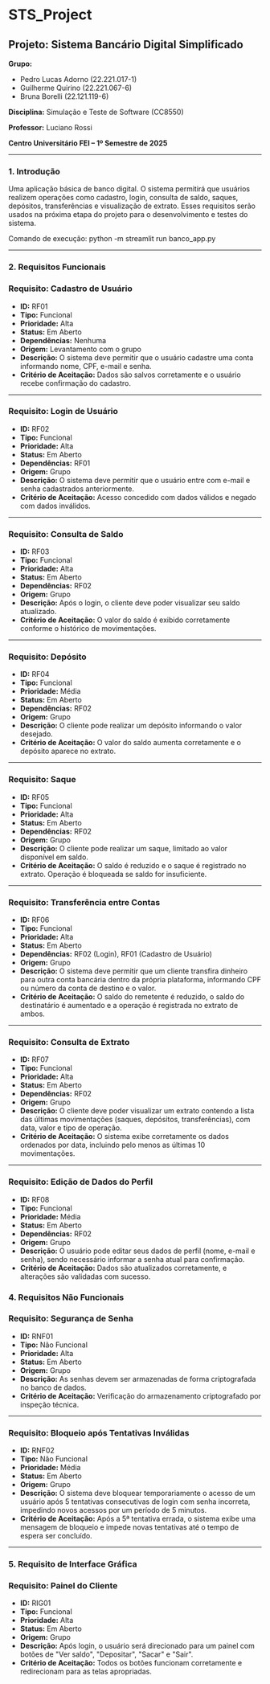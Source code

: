 # STS_Project
 ## **Projeto: Sistema Bancário Digital Simplificado**

**Grupo:** 

- Pedro Lucas Adorno (22.221.017-1)
- Guilherme Quirino (22.221.067-6)
- Bruna Borelli (22.121.119-6)

**Disciplina:** Simulação e Teste de Software (CC8550)

**Professor:** Luciano Rossi

**Centro Universitário FEI – 1º Semestre de 2025**

---

### **1. Introdução**

Uma aplicação básica de banco digital. O sistema permitirá que usuários realizem operações como cadastro, login, consulta de saldo, saques, depósitos, transferências e visualização de extrato. Esses requisitos serão usados na próxima etapa do projeto para o desenvolvimento e testes do sistema.



Comando de execução: python -m streamlit run banco_app.py

---

### **2. Requisitos Funcionais**

### **Requisito: Cadastro de Usuário**

- **ID:** RF01
- **Tipo:** Funcional
- **Prioridade:** Alta
- **Status:** Em Aberto
- **Dependências:** Nenhuma
- **Origem:** Levantamento com o grupo
- **Descrição:** O sistema deve permitir que o usuário cadastre uma conta informando nome, CPF, e-mail e senha.
- **Critério de Aceitação:** Dados são salvos corretamente e o usuário recebe confirmação do cadastro.

---

### **Requisito: Login de Usuário**

- **ID:** RF02
- **Tipo:** Funcional
- **Prioridade:** Alta
- **Status:** Em Aberto
- **Dependências:** RF01
- **Origem:** Grupo
- **Descrição:** O sistema deve permitir que o usuário entre com e-mail e senha cadastrados anteriormente.
- **Critério de Aceitação:** Acesso concedido com dados válidos e negado com dados inválidos.

---

### **Requisito: Consulta de Saldo**

- **ID:** RF03
- **Tipo:** Funcional
- **Prioridade:** Alta
- **Status:** Em Aberto
- **Dependências:** RF02
- **Origem:** Grupo
- **Descrição:** Após o login, o cliente deve poder visualizar seu saldo atualizado.
- **Critério de Aceitação:** O valor do saldo é exibido corretamente conforme o histórico de movimentações.

---

### **Requisito: Depósito**

- **ID:** RF04
- **Tipo:** Funcional
- **Prioridade:** Média
- **Status:** Em Aberto
- **Dependências:** RF02
- **Origem:** Grupo
- **Descrição:** O cliente pode realizar um depósito informando o valor desejado.
- **Critério de Aceitação:** O valor do saldo aumenta corretamente e o depósito aparece no extrato.

---

### **Requisito: Saque**

- **ID:** RF05
- **Tipo:** Funcional
- **Prioridade:** Alta
- **Status:** Em Aberto
- **Dependências:** RF02
- **Origem:** Grupo
- **Descrição:** O cliente pode realizar um saque, limitado ao valor disponível em saldo.
- **Critério de Aceitação:** O saldo é reduzido e o saque é registrado no extrato. Operação é bloqueada se saldo for insuficiente.

---

### **Requisito: Transferência entre Contas**

- **ID:** RF06
- **Tipo:** Funcional
- **Prioridade:** Alta
- **Status:** Em Aberto
- **Dependências:** RF02 (Login), RF01 (Cadastro de Usuário)
- **Origem:** Grupo
- **Descrição:** O sistema deve permitir que um cliente transfira dinheiro para outra conta bancária dentro da própria plataforma, informando CPF ou número da conta de destino e o valor.
- **Critério de Aceitação:** O saldo do remetente é reduzido, o saldo do destinatário é aumentado e a operação é registrada no extrato de ambos.

---

### **Requisito: Consulta de Extrato**

- **ID:** RF07
- **Tipo:** Funcional
- **Prioridade:** Alta
- **Status:** Em Aberto
- **Dependências:** RF02
- **Origem:** Grupo
- **Descrição:** O cliente deve poder visualizar um extrato contendo a lista das últimas movimentações (saques, depósitos, transferências), com data, valor e tipo de operação.
- **Critério de Aceitação:** O sistema exibe corretamente os dados ordenados por data, incluindo pelo menos as últimas 10 movimentações.

---

### **Requisito: Edição de Dados do Perfil**

- **ID:** RF08
- **Tipo:** Funcional
- **Prioridade:** Média
- **Status:** Em Aberto
- **Dependências:** RF02
- **Origem:** Grupo
- **Descrição:** O usuário pode editar seus dados de perfil (nome, e-mail e senha), sendo necessário informar a senha atual para confirmação.
- **Critério de Aceitação:** Dados são atualizados corretamente, e alterações são validadas com sucesso.

### **4. Requisitos Não Funcionais**

### **Requisito: Segurança de Senha**

- **ID:** RNF01
- **Tipo:** Não Funcional
- **Prioridade:** Alta
- **Status:** Em Aberto
- **Origem:** Grupo
- **Descrição:** As senhas devem ser armazenadas de forma criptografada no banco de dados.
- **Critério de Aceitação:** Verificação do armazenamento criptografado por inspeção técnica.

---

### **Requisito: Bloqueio após Tentativas Inválidas**

- **ID:** RNF02
- **Tipo:** Não Funcional
- **Prioridade:** Média
- **Status:** Em Aberto
- **Origem:** Grupo
- **Descrição:** O sistema deve bloquear temporariamente o acesso de um usuário após 5 tentativas consecutivas de login com senha incorreta, impedindo novos acessos por um período de 5 minutos.
- **Critério de Aceitação:** Após a 5ª tentativa errada, o sistema exibe uma mensagem de bloqueio e impede novas tentativas até o tempo de espera ser concluído.

---

### **5. Requisito de Interface Gráfica**

### **Requisito: Painel do Cliente**

- **ID:** RIG01
- **Tipo:** Funcional
- **Prioridade:** Alta
- **Status:** Em Aberto
- **Origem:** Grupo
- **Descrição:** Após login, o usuário será direcionado para um painel com botões de "Ver saldo", "Depositar", "Sacar" e "Sair".
- **Critério de Aceitação:** Todos os botões funcionam corretamente e redirecionam para as telas apropriadas.

